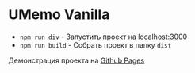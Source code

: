 # UMemo Vanilla

- `npm run div` - Запустить проект на localhost:3000
- `npm run build` - Собрать проект в папку `dist`

Демонстрация проекта на [Github Pages](https://alexbidenko1998.github.io/tower_builder_game/)
